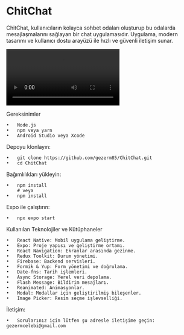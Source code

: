# ChitChat
ChitChat, kullanıcıların kolayca sohbet odaları oluşturup bu odalarda mesajlaşmalarını sağlayan bir chat uygulamasıdır. Uygulama, modern tasarımı ve kullanıcı dostu arayüzü ile hızlı ve güvenli iletişim sunar.



<video controls src="video/ChitChat.mp4" title="ChitChat"></video>


Gereksinimler

	•	Node.js
	•	npm veya yarn
	•	Android Studio veya Xcode



Depoyu klonlayın:

	•	git clone https://github.com/gezerm85/ChitChat.git
	•	cd ChitChat


 
 Bağımlılıkları yükleyin:

 	•	npm install
		# veya
	•	npm install


 
Expo ile çalıştırın:
  
 	•	npx expo start





Kullanılan Teknolojiler ve Kütüphaneler

	•	React Native: Mobil uygulama geliştirme.
	•	Expo: Proje yapısı ve geliştirme ortamı.
	•	React Navigation: Ekranlar arasında gezinme.
	•	Redux Toolkit: Durum yönetimi.
	•	Firebase: Backend servisleri.
	•	Formik & Yup: Form yönetimi ve doğrulama.
	•	Date-fns: Tarih işlemleri.
	•	Async Storage: Yerel veri depolama.
	•	Flash Message: Bildirim mesajları.
	•	Reanimated: Animasyonlar.
	•	Modal: Modallar için geliştirilmiş bileşenler.
	•	Image Picker: Resim seçme işlevselliği.


  İletişim:
  
 	•	Sorularınız için lütfen şu adresle iletişime geçin: gezermcelebi@gmail.com
 
    




